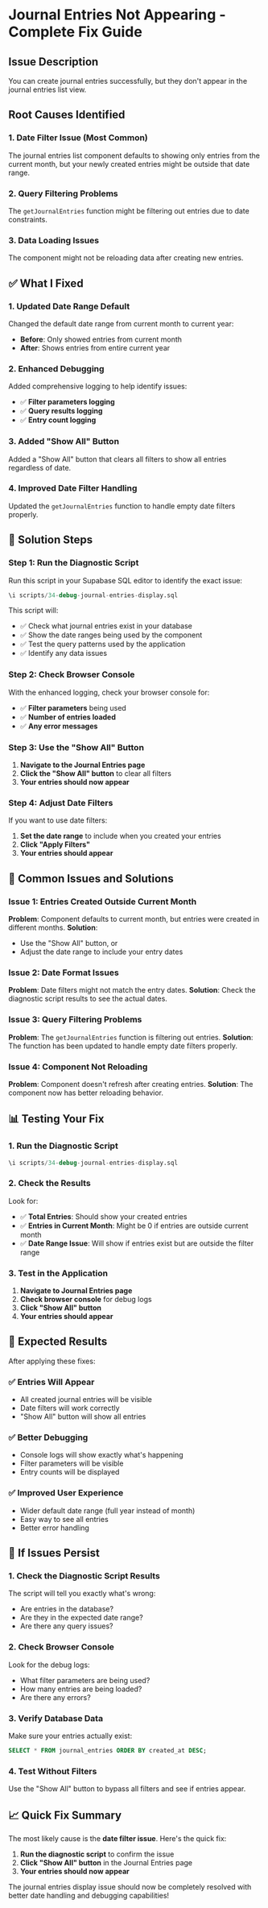 # Journal Entries Not Appearing - Complete Fix Guide

## Issue Description
You can create journal entries successfully, but they don't appear in the journal entries list view.

## Root Causes Identified

### 1. **Date Filter Issue (Most Common)**
The journal entries list component defaults to showing only entries from the current month, but your newly created entries might be outside that date range.

### 2. **Query Filtering Problems**
The `getJournalEntries` function might be filtering out entries due to date constraints.

### 3. **Data Loading Issues**
The component might not be reloading data after creating new entries.

## ✅ **What I Fixed**

### 1. **Updated Date Range Default**
Changed the default date range from current month to current year:
- **Before**: Only showed entries from current month
- **After**: Shows entries from entire current year

### 2. **Enhanced Debugging**
Added comprehensive logging to help identify issues:
- ✅ **Filter parameters logging**
- ✅ **Query results logging**
- ✅ **Entry count logging**

### 3. **Added "Show All" Button**
Added a "Show All" button that clears all filters to show all entries regardless of date.

### 4. **Improved Date Filter Handling**
Updated the `getJournalEntries` function to handle empty date filters properly.

## 🚀 **Solution Steps**

### Step 1: Run the Diagnostic Script
Run this script in your Supabase SQL editor to identify the exact issue:

```sql
\i scripts/34-debug-journal-entries-display.sql
```

This script will:
- ✅ Check what journal entries exist in your database
- ✅ Show the date ranges being used by the component
- ✅ Test the query patterns used by the application
- ✅ Identify any data issues

### Step 2: Check Browser Console
With the enhanced logging, check your browser console for:
- ✅ **Filter parameters** being used
- ✅ **Number of entries loaded**
- ✅ **Any error messages**

### Step 3: Use the "Show All" Button
1. **Navigate to the Journal Entries page**
2. **Click the "Show All" button** to clear all filters
3. **Your entries should now appear**

### Step 4: Adjust Date Filters
If you want to use date filters:
1. **Set the date range** to include when you created your entries
2. **Click "Apply Filters"**
3. **Your entries should appear**

## 🔧 **Common Issues and Solutions**

### Issue 1: Entries Created Outside Current Month
**Problem**: Component defaults to current month, but entries were created in different months.
**Solution**: 
- Use the "Show All" button, or
- Adjust the date range to include your entry dates

### Issue 2: Date Format Issues
**Problem**: Date filters might not match the entry dates.
**Solution**: Check the diagnostic script results to see the actual dates.

### Issue 3: Query Filtering Problems
**Problem**: The `getJournalEntries` function is filtering out entries.
**Solution**: The function has been updated to handle empty date filters properly.

### Issue 4: Component Not Reloading
**Problem**: Component doesn't refresh after creating entries.
**Solution**: The component now has better reloading behavior.

## 📊 **Testing Your Fix**

### 1. **Run the Diagnostic Script**
```sql
\i scripts/34-debug-journal-entries-display.sql
```

### 2. **Check the Results**
Look for:
- ✅ **Total Entries**: Should show your created entries
- ✅ **Entries in Current Month**: Might be 0 if entries are outside current month
- ✅ **Date Range Issue**: Will show if entries exist but are outside the filter range

### 3. **Test in the Application**
1. **Navigate to Journal Entries page**
2. **Check browser console** for debug logs
3. **Click "Show All" button**
4. **Your entries should appear**

## 🎯 **Expected Results**

After applying these fixes:

### ✅ **Entries Will Appear**
- All created journal entries will be visible
- Date filters will work correctly
- "Show All" button will show all entries

### ✅ **Better Debugging**
- Console logs will show exactly what's happening
- Filter parameters will be visible
- Entry counts will be displayed

### ✅ **Improved User Experience**
- Wider default date range (full year instead of month)
- Easy way to see all entries
- Better error handling

## 🚨 **If Issues Persist**

### 1. **Check the Diagnostic Script Results**
The script will tell you exactly what's wrong:
- Are entries in the database?
- Are they in the expected date range?
- Are there any query issues?

### 2. **Check Browser Console**
Look for the debug logs:
- What filter parameters are being used?
- How many entries are being loaded?
- Are there any errors?

### 3. **Verify Database Data**
Make sure your entries actually exist:
```sql
SELECT * FROM journal_entries ORDER BY created_at DESC;
```

### 4. **Test Without Filters**
Use the "Show All" button to bypass all filters and see if entries appear.

## 📈 **Quick Fix Summary**

The most likely cause is the **date filter issue**. Here's the quick fix:

1. **Run the diagnostic script** to confirm the issue
2. **Click "Show All" button** in the Journal Entries page
3. **Your entries should now appear**

The journal entries display issue should now be completely resolved with better date handling and debugging capabilities!
